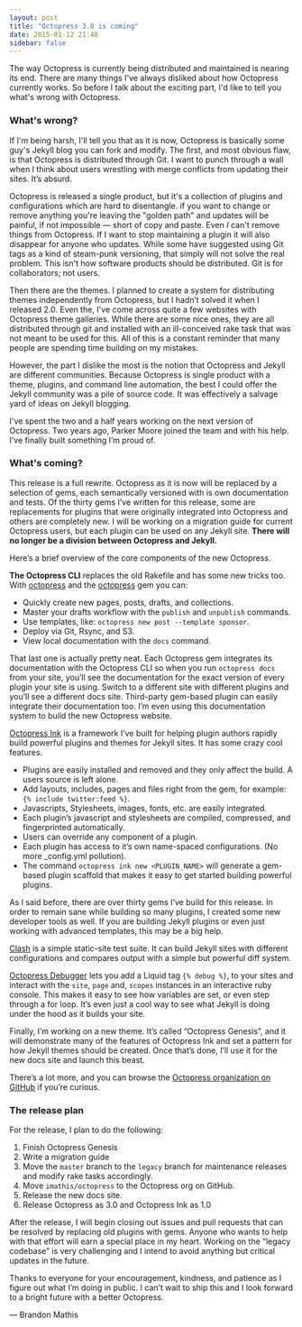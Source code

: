 ```yaml
---
layout: post
title: "Octopress 3.0 is coming"
date: 2015-01-12 21:48
sidebar: false
---
```


The way Octopress is currently being distributed and maintained is nearing its end. There are many things I've always disliked about how Octopress currently works. So before I talk about the exciting part, I'd like to tell you what's wrong with Octopress.

### What's wrong?

If I'm being harsh, I'll tell you that as it is now, Octopress is basically some guy's Jekyll blog you can fork and modify. The first, and most obvious flaw, is that Octopress is distributed through Git. I want to punch through a wall when I think about users wrestling with merge conflicts from updating their sites. It’s absurd.

Octopress is released a single product, but it's a collection of plugins and configurations which are hard to disentangle. if you want to change or remove anything you're leaving the "golden path" and updates will be painful, if not impossible — short of copy and paste. Even *I* can't remove things from Octopress. If I want to stop maintaining a plugin it will also disappear for anyone who updates. While some have suggested using Git tags as a kind of steam-punk versioning, that simply will not solve the real problem. This isn't how software products should be distributed. Git is for collaborators; not users.

Then there are the themes. I planned to create a system for distributing themes independently from Octopress, but I hadn’t solved it when I released 2.0. Even the, I've come across quite a few websites with Octopress theme galleries. While there are some nice ones, they are all distributed through git and installed with an ill-conceived rake task that was not meant to be used for this. All of this is a constant reminder that many people are spending time building on my mistakes.

However, the part I dislike the most is the notion that Octopress and Jekyll are different communities. Because Octopress is single product with a theme, plugins, and command line automation, the best I could offer the Jekyll community was a pile of source code. It was effectively a salvage yard of ideas on Jekyll blogging.

I've spent the two and a half years working on the next version of Octopress. Two years ago, Parker Moore joined the team and with his help. I’ve finally built something I’m proud of.

### What's coming?

This release is a full rewrite. Octopress as it is now will be replaced by a selection of gems, each semantically versioned with is own documentation and tests. Of the thirty gems I’ve written for this release, some are replacements for plugins that were originally integrated into Octopress and others are completely new. I will be working on a migration guide for current Octopress users, but each plugin can be used on any Jekyll site. **There will no longer be a division between Octopress and Jekyll.**

Here’s a brief overview of the core components of the new Octopress.

**The Octopress CLI** replaces the old Rakefile and has some new tricks too. With [octopress](https://github.com/octopress/octopress) and the [octopress](https://github.com/octopress/deploy) gem you can:

- Quickly create new pages, posts, drafts, and collections.
- Master your drafts workflow with the `publish` and `unpublish` commands.
- Use templates, like: `octopress new post --template sponsor`.
- Deploy via Git, Rsync, and S3.
- View local documentation with the `docs` command.

That last one is actually pretty neat. Each Octopress gem integrates its documentation with the Octopress CLI so when you run `octopress docs` from your site, you’ll see the documentation for the exact version of every plugin your site is using. Switch to a different site with different plugins and you’ll see a different docs site. Third-party gem-based plugin can easily integrate their documentation too. I’m even using this documentation system to build the new Octopress website.

[Octopress Ink](https://github.com/octopress/ink) is a framework I’ve built for helping plugin authors rapidly build powerful plugins and themes for Jekyll sites. It has some crazy cool features.

- Plugins are easily installed and removed and they only affect the build. A users source is left alone.
- Add layouts, includes, pages and files right from the gem, for example: <code>&#123;% include twitter:feed %&#125;</code>.
- Javascripts, Stylesheets, images, fonts, etc. are easily integrated.
- Each plugin’s javascript and stylesheets are compiled, compressed, and fingerprinted automatically.
- Users can override any component of a plugin.
- Each plugin has access to it’s own name-spaced configurations. (No more _config.yml pollution).
- The command `octopress ink new <PLUGIN_NAME>` will generate a gem-based plugin scaffold that makes it easy to get started building powerful plugins.

As I said before, there are over thirty gems I’ve build for this release. In order to remain sane while building so many plugins, I created some new developer tools as well. If you are building Jekyll plugins or even just working with advanced templates, this may be a big help.

[Clash](https://github.com/imathis/clash) is a simple static-site test suite. It can build Jekyll sites with different configurations and compares output with a simple but powerful diff system.

[Octopress Debugger](https://github.com/octopress/debugger) lets you add a Liquid tag <code>&#123;% debug %&#125;</code>, to your sites and interact with the `site`, `page` and, `scopes` instances in an interactive ruby console. This makes it easy to see how variables are set, or even step through a for loop. It’s even just a cool way to see what Jekyll is doing under the hood as it builds your site.

Finally, I’m working on a new theme. It’s called “Octopress Genesis”, and it will demonstrate many of the features of Octopress Ink and set a pattern for how Jekyll themes should be created. Once that’s done, I’ll use it for the new docs site and launch this beast.

There’s a lot more, and you can browse the [Octopress organization on GitHub](https://github.com/octopress) if you’re curious.

### The release plan

For the release, I plan to do the following:

1. Finish Octopress Genesis
2. Write a migration guide
3. Move the `master` branch to the `legacy` branch for maintenance releases and modify rake tasks accordingly.
4. Move `imathis/octopress` to the Octopress org on GitHub.
5. Release the new docs site.
6. Release Octopress as 3.0 and Octopress Ink as 1.0

After the release, I will begin closing out issues and pull requests that can be resolved by replacing old plugins with gems. Anyone who wants to help with that effort will earn a special place in my heart. Working on the “legacy codebase” is very challenging and I intend to avoid anything but critical updates in the future.

Thanks to everyone for your encouragement, kindness, and patience as I figure out what I’m doing in public. I can’t wait to ship this and I look forward to a bright future with a better Octopress.

— Brandon Mathis